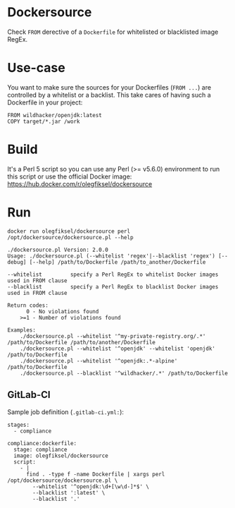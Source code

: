 # Dockersource

Check `FROM` derective of a `Dockerfile` for whitelisted or blacklisted image RegEx.

# Use-case

You want to make sure the sources for your Dockerfiles (`FROM ...`) are controlled by a whitelist or a backlist. This take cares of having such a Dockerfile in your project:
```
FROM wildhacker/openjdk:latest
COPY target/*.jar /work
```

# Build

It's a Perl 5 script so you can use any Perl (>= v5.6.0) environment to run this script or use the official Docker image: https://hub.docker.com/r/olegfiksel/dockersource

# Run

`docker run olegfiksel/dockersource perl /opt/dockersource/dockersource.pl --help`

```
./dockersource.pl Version: 2.0.0
Usage: ./dockersource.pl (--whitelist 'regex'|--blacklist 'regex') [--debug] [--help] /path/to/Dockerfile /path/to_another/Dockerfile

--whitelist         specify a Perl RegEx to whitelist Docker images used in FROM clause
--blacklist         specify a Perl RegEx to blacklist Docker images used in FROM clause

Return codes:
      0 - No violations found
    >=1 - Number of violations found

Examples:
    ./dockersource.pl --whitelist '^my-private-registry.org/.*' /path/to/Dockerfile /path/to/another/Dockerfile
    ./dockersource.pl --whitelist '^openjdk' --whitelist 'openjdk' /path/to/Dockerfile
    ./dockersource.pl --whitelist '^openjdk:.*-alpine' /path/to/Dockerfile
    ./dockersource.pl --blacklist '^wildhacker/.*' /path/to/Dockerfile
```

## GitLab-CI

Sample job definition (`.gitlab-ci.yml:`):

```
stages:
  - compliance

compliance:dockerfile:
  stage: compliance
  image: olegfiksel/dockersource
  script:
    - |
      find . -type f -name Dockerfile | xargs perl /opt/dockersource/dockersource.pl \
        --whitelist '^openjdk:\d+[\w\d-]*$' \
        --blacklist ':latest' \
        --blacklist '.'
```

